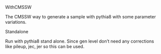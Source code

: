 WithCMSSW

  The CMSSW way to generate a sample with pythia8 with some parameter variations.

Standalone

  Run with pythia8 stand alone. Since gen level don’t need any corrections like pileup, jec, jer so
  this can be used.

